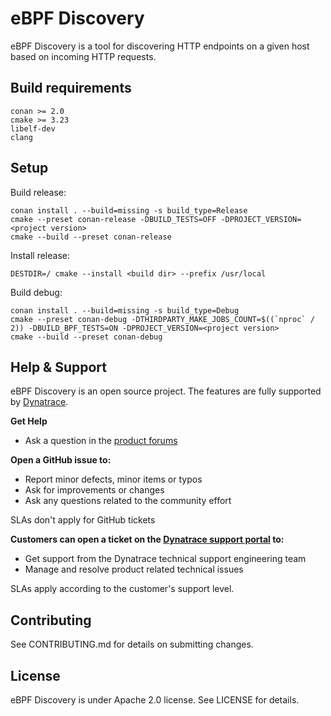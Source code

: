# eBPF Discovery

eBPF Discovery is a tool for discovering HTTP endpoints on a given host based on incoming HTTP requests.

## Build requirements

```
conan >= 2.0
cmake >= 3.23
libelf-dev
clang
```

## Setup

Build release:

```
conan install . --build=missing -s build_type=Release
cmake --preset conan-release -DBUILD_TESTS=OFF -DPROJECT_VERSION=<project version>
cmake --build --preset conan-release
```

Install release:

```
DESTDIR=/ cmake --install <build dir> --prefix /usr/local
```

Build debug:

```
conan install . --build=missing -s build_type=Debug
cmake --preset conan-debug -DTHIRDPARTY_MAKE_JOBS_COUNT=$((`nproc` / 2)) -DBUILD_BPF_TESTS=ON -DPROJECT_VERSION=<project version>
cmake --build --preset conan-debug
```

## Help & Support

eBPF Discovery is an open source project. The features are fully supported by [Dynatrace](https://www.dynatrace.com).

**Get Help**

* Ask a question in the [product forums](https://community.dynatrace.com/t5/Using-Dynatrace/ct-p/UsingDynatrace)

**Open a GitHub issue to:**

* Report minor defects, minor items or typos
* Ask for improvements or changes
* Ask any questions related to the community effort

SLAs don't apply for GitHub tickets

**Customers can open a ticket on the [Dynatrace support portal](https://support.dynatrace.com/supportportal/) to:**

* Get support from the Dynatrace technical support engineering team
* Manage and resolve product related technical issues

SLAs apply according to the customer's support level.

## Contributing

See CONTRIBUTING.md for details on submitting changes.

## License

eBPF Discovery is under Apache 2.0 license. See LICENSE for details.
